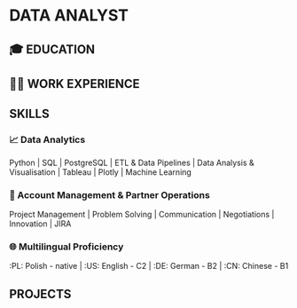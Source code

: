 # DATA ANALYST

## 🎓 EDUCATION 
## 👨‍💻 WORK EXPERIENCE

## SKILLS

### :chart_with_upwards_trend: Data Analytics
Python | SQL | PostgreSQL | ETL & Data Pipelines | Data Analysis & Visualisation | Tableau | Plotly | Machine Learning

### :handshake: Account Management & Partner Operations
Project Management | Problem Solving | Communication | Negotiations | Innovation | JIRA  

### :globe_with_meridians: Multilingual Proficiency 
:PL: Polish - native | :US: English - C2 | :DE: German - B2 | :CN: Chinese - B1 

## PROJECTS
